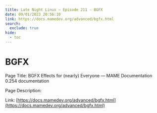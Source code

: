 ```yaml
---
title: Late Night Linux – Episode 211 - BGFX
date: 09/01/2023 20:56:10
link: https://docs.mamedev.org/advanced/bgfx.html
search:
  exclude: true
hide:
  - toc
---
```


# BGFX

Page Title: BGFX Effects for (nearly) Everyone — MAME Documentation 0.254 documentation

Page Description:  

Link: [https://docs.mamedev.org/advanced/bgfx.html](https://docs.mamedev.org/advanced/bgfx.html)